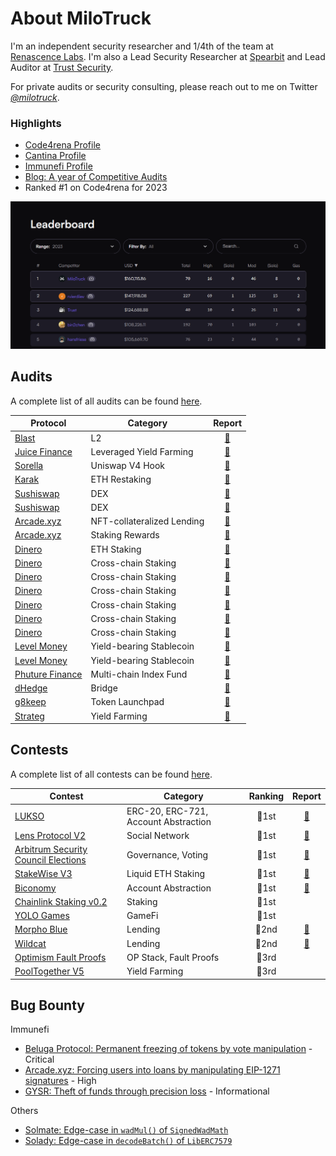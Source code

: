 # About MiloTruck

I'm an independent security researcher and 1/4th of the team at [Renascence Labs](https://renascence-labs.xyz/). I'm also a Lead Security Researcher at [Spearbit](https://spearbit.com/) and Lead Auditor at [Trust Security](https://www.trust-security.xyz/).

For private audits or security consulting, please reach out to me on Twitter [*@milotruck*](https://twitter.com/milotruck).

### Highlights

- [Code4rena Profile](https://code4rena.com/@MiloTruck)
- [Cantina Profile](https://cantina.xyz/u/milotruck)
- [Immunefi Profile](https://immunefi.com/profile/milotruck/)
- [Blog: A year of Competitive Audits](https://milotruck.github.io/blog/A-year-of-Competitive-Audits/)
- Ranked #1 on Code4rena for 2023

<img src="images/c4_leaderboard.png" width="900">

## Audits

A complete list of all audits can be found [here](/audits.md).

| Protocol | Category |  Report |
| - | - | :-: |
| [Blast](https://blast.io/) | L2 | [📄](/engagements/spearbit/Blast%20L2.pdf) |
| [Juice Finance](https://www.juice.finance/) | Leveraged Yield Farming | [📄](/engagements/trust/dHedge.pdf) |
| [Sorella](https://sorellalabs.xyz/) | Uniswap V4 Hook | [📄](/engagements/spearbit/Sorella%20(Angstrom).pdf) |
| [Karak](https://karak.network/) | ETH Restaking | [📄](/engagements/renascence/Karak%20(Native%20Restaking).pdf) |
| [Sushiswap](https://www.sushi.com/) | DEX | [📄](/engagements/spearbit/Sushiswap%20(RouteProcessor4).pdf) |
| [Sushiswap](https://www.sushi.com/) | DEX | [📄](/engagements/spearbit/Sushiswap%20(RouteProcessor5).pdf) |
| [Arcade.xyz](https://www.arcade.xyz/) | NFT-collateralized Lending | [📄](/engagements/renascence/Arcade.xyz%20(V4).pdf) |
| [Arcade.xyz](https://www.arcade.xyz/) | Staking Rewards | [📄](/engagements/renascence/Arcade.xyz%20(ARCD%20Staking).pdf) |
| [Dinero](https://dinero.xyz/) | ETH Staking | [📄](/engagements/renascence/Redacted%20Finance%20(Institutional%20Pirex).pdf) |
| [Dinero](https://dinero.xyz/) | Cross-chain Staking | [📄](/engagements/renascence/Redacted%20Finance%20(Branded%20LST).pdf) |
| [Dinero](https://dinero.xyz/) | Cross-chain Staking | [📄](/engagements/renascence/Redacted%20Finance%20(Branded%20LST%20v2).pdf) |
| [Dinero](https://dinero.xyz/) | Cross-chain Staking | [📄](/engagements/renascence/Dinero%20(Stargate%20LST).pdf) |
| [Dinero](https://dinero.xyz/) | Cross-chain Staking | [📄](/engagements/renascence/Dinero%20(Arbitrum%20LST).pdf) |
| [Dinero](https://dinero.xyz/) | Cross-chain Staking | [📄](/engagements/renascence/Dinero%20(Super%20ETH).pdf) |
| [Dinero](https://dinero.xyz/) | Cross-chain Staking | [📄](/engagements/renascence/Dinero%20(Staked%20S).pdf) |
| [Level Money](https://www.level.money/) | Yield-bearing Stablecoin | [📄](/engagements/spearbit/Level%20Money%20(Staking).pdf) |
| [Level Money](https://www.level.money/) | Yield-bearing Stablecoin | [📄](/engagements/spearbit/Level%20Money%20(Stablecoin%20LST).pdf) |
| [Phuture Finance](https://www.phuture.finance/) | Multi-chain Index Fund | [📄](/engagements/renascence/Phuture%20Finance%20(V2).pdf) |
| [dHedge](https://dhedge.org/) | Bridge | [📄](/engagements/trust/dHedge.pdf) |
| [g8keep](https://g8.xyz/) | Token Launchpad | [📄](/engagements/renascence/G8Keep.pdf) |
| [Strateg](https://strateg.io/) | Yield Farming | [📄](https://code4rena.com/reports/2024-06-strateg-proleague) |

## Contests

A complete list of all contests can be found [here](/contests.md).

| Contest | Category | Ranking | Report |
| - | - | :-: | :-: |
| [LUKSO](https://code4rena.com/contests/2023-06-lukso) | ERC-20, ERC-721, Account Abstraction | 🥇1st | [📄](/contests/pdf/LUKSO.pdf) |
| [Lens Protocol V2](https://code4rena.com/contests/2023-07-lens-protocol-v2) | Social Network | 🥇1st |[📄](/contests/2023-07-lens.md) |
| [Arbitrum Security Council Elections](https://code4rena.com/contests/2023-08-arbitrum-security-council-election-system) | Governance, Voting | 🥇1st | [📄](/contests/pdf/Arbitrum%20Security%20Council%20Elections.pdf) |
| [StakeWise V3](https://app.hats.finance/audit-competitions/stakewise-0xd91cd6ed6c9a112fdc112b1a3c66e47697f522cd/leaderboard) | Liquid ETH Staking | 🥇1st |[📄](/contests/pdf/StakeWise%20V3.pdf) |
| [Biconomy](https://codehawks.cyfrin.io/c/2024-07-biconomy/results) | Account Abstraction | 🥇1st |[📄](/contests/2024-07-biconomy.md) |
| [Chainlink Staking v0.2](https://code4rena.com/contests/2023-08-chainlink-staking-v02) | Staking | 🥇1st |  |
| [YOLO Games](https://cantina.xyz/competitions/a2c3cc6a-e384-495f-9751-5d7e657bc219/leaderboard) | GameFi | 🥇1st |  |
| [Morpho Blue](https://cantina.xyz/competitions/d86b7f95-e574-4092-8ea2-78dcac2f54f1/leaderboard) | Lending | 🥈2nd | [📄](/contests/2023-12-morpho-blue.md) |
| [Wildcat](https://code4rena.com/contests/2023-10-the-wildcat-protocol) | Lending | 🥈2nd | [📄](/contests/2023-10-wildcat.md) |
| [Optimism Fault Proofs](https://audits.sherlock.xyz/contests/205/leaderboard) | OP Stack, Fault Proofs | 🥉3rd | |
| [PoolTogether V5](https://audits.sherlock.xyz/contests/225/leaderboard) | Yield Farming | 🥉3rd | |

## Bug Bounty

Immunefi

- [Beluga Protocol: Permanent freezing of tokens by vote manipulation](/immunefi/beluga-C-01.md) - Critical
- [Arcade.xyz: Forcing users into loans by manipulating EIP-1271 signatures](/immunefi/arcadexyz-H-01.md) - High
- [GYSR: Theft of funds through precision loss](/immunefi/gysr-I-01.md) - Informational

Others

- [Solmate: Edge-case in `wadMul()` of `SignedWadMath`](https://github.com/transmissions11/solmate/pull/380)
- [Solady: Edge-case in `decodeBatch()` of `LibERC7579`](https://github.com/Vectorized/solady/pull/1230)